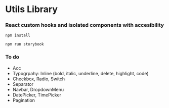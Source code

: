 # Utils Library

### React custom hooks and isolated components with accesibility

`npm install`

`npm run storybook`

### To do

- Acc
- Typogrpahy: Inline (bold, italic, underline, delete, highlight, code)
- Checkbox, Radio, Switch
- Separator
- Navbar, DropdownMenu
- DatePicker, TimePicker
- Pagination
